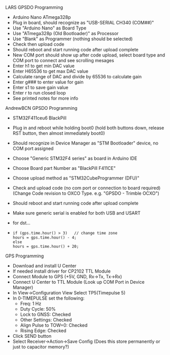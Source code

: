 LARS GPSDO Programming
- Arduino Nano ATmega328p
- Plug in board, should recognize as "USB-SERIAL CH340 (COM##)"
- Use "Arduino Nano" as Board Type
- Use "ATmega328p (Old Bootloader)" as Processor
- Use "Blank" as Programmer (nothing should be selected)
- Check then upload code
- Should reboot and start running code after upload complete
- New COM port should show up after code upload, select board type and COM port to connect and see scrolling mesages
- Enter h1 to get min DAC value
- Enter H65536 to get max DAC value
- Calculate range of DAC and divide by 65536 to calculate gain
- Enter g### to enter value for gain
- Enter s1 to save gain value
- Enter r to run closed loop
- See printed notes for more info

AndrewBCN GPSDO Programming
- STM32F411ceu6 BlackPill
- Plug in and reboot while holding boot0 (hold both buttons down, release RST button, then almost immediately boot0) 
- Should recognize in Device Manager as "STM Bootloader" device, no COM port assigned
- Choose "Generic STM32F4 series" as board in Arduino IDE
- Choose Board part Number as "BlackPill F411CE"
- Choose upload method as "STM32CubeProgrammer (DFU)"
- Check and upload code (no com port or connection to board required) (Change Code revision to OXCO Type. e.g. "GPSDO - Trimble OCXO")
- Should reboot and start running code after upload complete
- Make sure generic serial is enabled for both USB and USART

- for dst...
-     if (gps.time.hour() > 3)   // change time zone
      hours = gps.time.hour() - 4;
      else    
      hours = gps.time.hour() + 20; 

GPS Programming
- Download and install U Center
- If needed install driver for CP2102 TTL Module
- Connect Module to GPS (+5V, GND, Rx->Tx, Tx->Rx)
- Connect U Center to TTL Module (Look up COM Port in Device Manager)
- In View->Configuration View Select TP5(Timepulse 5)
- In 0-TIMEPULSE set the following:
  - Freq: 1 Hz
  - Duty Cycle: 50%
  - Lock to GNSS: Checked
  - Other Settings: Checked
  - Align Pulse to TOW=0: Checked
  - Rising Edge: Checked
- Click SEND button
- Select Receiver->Action->Save Config
(Does this store permanently or just to capacitor memory?)
 
